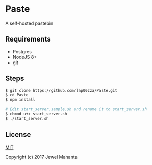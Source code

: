 # Paste
A self-hosted pastebin

## Requirements
* Postgres
* NodeJS 8+
* git

## Steps
```sh
$ git clone https://github.com/lap00zza/Paste.git
$ cd Paste
$ npm install

# Edit start_server.sample.sh and rename it to start_server.sh
$ chmod u+x start_server.sh
$ ./start_server.sh
```
## License
[MIT](https://github.com/lap00zza/Paste/blob/master/LICENSE)

Copyright (c) 2017 Jewel Mahanta
